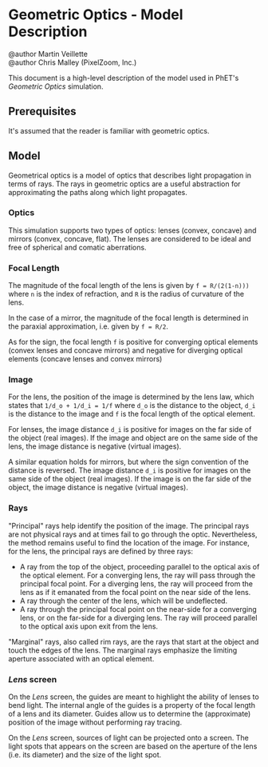 # Geometric Optics - Model Description

@author Martin Veillette<br>
@author Chris Malley (PixelZoom, Inc.)

This document is a high-level description of the model used in PhET's _Geometric Optics_ simulation.

## Prerequisites

It's assumed that the reader is familiar with geometric optics.

## Model

Geometrical optics is a model of optics that describes light propagation in terms of rays. The rays in geometric optics are a useful abstraction for approximating the paths along which light propagates.

### Optics

This simulation supports two types of optics: lenses (convex, concave) and mirrors (convex, concave, flat). 
The lenses are considered to be ideal and free of spherical and comatic aberrations.


### Focal Length

The magnitude of the focal length of the lens is given by `f = R/(2(1-n)))`
where `n` is the index of refraction, and `R` is the radius of curvature of the lens.

In the case of a mirror, the magnitude of the focal length is determined in the paraxial approximation, i.e. given by
`f = R/2`.

As for the sign, the focal length `f` is positive for converging optical elements (convex lenses and concave mirrors)
and negative for diverging optical elements (concave lenses and convex mirrors)

### Image

For the lens, the position of the image is determined by the lens law, which states that `1/d_o + 1/d_i = 1/f`
where `d_o` is the distance to the object, `d_i` is the distance to the image and `f` is the focal length of the optical
element.

For lenses, the image distance `d_i` is positive for images on the far side of the object (real images). If the image
and object are on the same side of the lens, the image distance is negative (virtual images).

A similar equation holds for mirrors, but where the sign convention of the distance is reversed. The image
distance `d_i` is positive for images on the same side of the object (real images). If the image is on the far side of
the object, the image distance is negative (virtual images).

### Rays

"Principal" rays help identify the position of the image. The principal rays are not physical
rays and at times fail to go through the optic. Nevertheless, the method remains useful to find the location of the
image. For instance, for the lens, the principal rays are defined by three rays:

- A ray from the top of the object, proceeding parallel to the optical axis of the optical element. For a converging
  lens, the ray will pass through the principal focal point. For a diverging lens, the ray will proceed from the lens as
  if it emanated from the focal point on the near side of the lens.
- A ray through the center of the lens, which will be undeflected.
- A ray through the principal focal point on the near-side for a converging lens, or on the far-side for a diverging lens. The
  ray will proceed parallel to the optical axis upon exit from the lens.

"Marginal" rays, also called rim rays, are the rays that start at the object and touch the edges of the lens. The
marginal rays emphasize the limiting aperture associated with an optical element.

### _Lens_ screen

On the _Lens_ screen, the guides are meant to highlight the ability of lenses to bend light. The internal angle of the
guides is a property of the focal length of a lens and its diameter. Guides allow us to determine the (approximate) position 
of the image without performing ray tracing.

On the _Lens_ screen, sources of light can be projected onto a screen. The light spots that appears on the screen are based
on the aperture of the lens (i.e. its diameter) and the size of the light spot.
